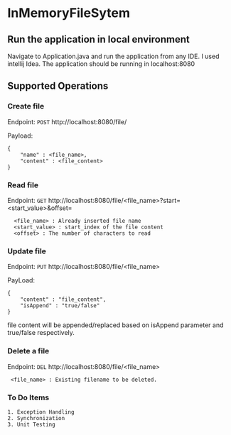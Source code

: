 # InMemoryFileSytem

## Run the application in local environment

Navigate to Application.java and run the application from any IDE. I used intellij Idea. The application should be running in localhost:8080

## Supported Operations

### Create file

Endpoint: `POST` http://localhost:8080/file/ 

Payload:
``` 
{
    "name" : <file_name>,
    "content" : <file_content>
}
```
### Read file

Endpoint: `GET` http://localhost:8080/file/<file_name>?start=<start_value>&offset=<offset>

```$xslt
  <file_name> : Already inserted file name
  <start_value> : start_index of the file content
  <offset> : The number of characters to read
```

### Update file

Endpoint: `PUT` http://localhost:8080/file/<file_name>

PayLoad:

```$xslt
{
    "content" : "file_content",
    "isAppend" : "true/false"
}
```

file content will be appended/replaced based on isAppend parameter and true/false respectively.

### Delete a file

Endpoint: `DEL` http://localhost:8080/file/<file_name> 

```$xslt
 <file_name> : Existing filename to be deleted.
```

### To Do Items
```$xslt
1. Exception Handling
2. Synchronization
3. Unit Testing
```
